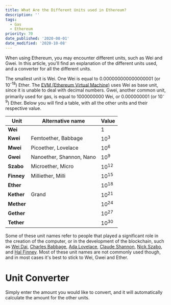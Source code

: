 ```yaml
---
title: What Are the Different Units used in Ethereum?
description: ''
tags:
  - Gas
  - Ethereum
priority: 70
date_published: '2020-08-01'
date_modified: '2020-10-08'
---
```


When using Ethereum, you may encounter different units, such as Wei and Gwei. In this article, you'll find an explanation of the different units used, and a converter for all the different units.

The smallest unit is Wei. One Wei is equal to 0.000000000000000001 (or 10<sup>-18</sup>) Ether. The [EVM (Ethereum Virtual Machine)](https://blog.mycrypto.com/the-ethereum-virtual-machine---how-does-it-work-/) uses Wei as base unit, since it is unable to deal with decimal numbers. Gwei, another common unit, primarily used for gas, is equal to 1000000000 Wei, or 0.000000001 (or 10<sup>-9</sup>) Ether. Below you will find a table, with all the other units and their respective value.

| Unit       | Alternative name         | Value           |
| ---------- | ------------------------ | --------------- |
| **Wei**    |                          | 1               |
| **Kwei**   | Femtoether, Babbage      | 10<sup>3</sup>  |
| **Mwei**   | Picoether, Lovelace      | 10<sup>6</sup>  |
| **Gwei**   | Nanoether, Shannon, Nano | 10<sup>9</sup>  |
| **Szabo**  | Microether, Micro        | 10<sup>12</sup> |
| **Finney** | Milliether, Milli        | 10<sup>15</sup> |
| **Ether**  |                          | 10<sup>18</sup> |
| **Kether** | Grand                    | 10<sup>21</sup> |
| **Mether** |                          | 10<sup>24</sup> |
| **Gether** |                          | 10<sup>27</sup> |
| **Tether** |                          | 10<sup>30</sup> |

Some of these unit names refer to people that played a significant role in the creation of the computer, or in the development of the blockchain, such as [Wei Dai](https://en.wikipedia.org/wiki/Wei_Dai), [Charles Babbage](https://en.wikipedia.org/wiki/Charles_Babbage), [Ada Lovelace](https://en.wikipedia.org/wiki/Ada_Lovelace), [Claude Shannon](https://en.wikipedia.org/wiki/Claude_Shannon), [Nick Szabo](https://en.wikipedia.org/wiki/Nick_Szabo), and [Hal Finney](<https://en.wikipedia.org/wiki/Hal_Finney_(computer_scientist)>). Most of these unit names are not commonly used though, and in most cases it's best to stick to Wei, Gwei and Ether.

# Unit Converter

Simply enter the amount you would like to convert, and it will automatically calculate the amount for the other units.

<UnitConverter />
